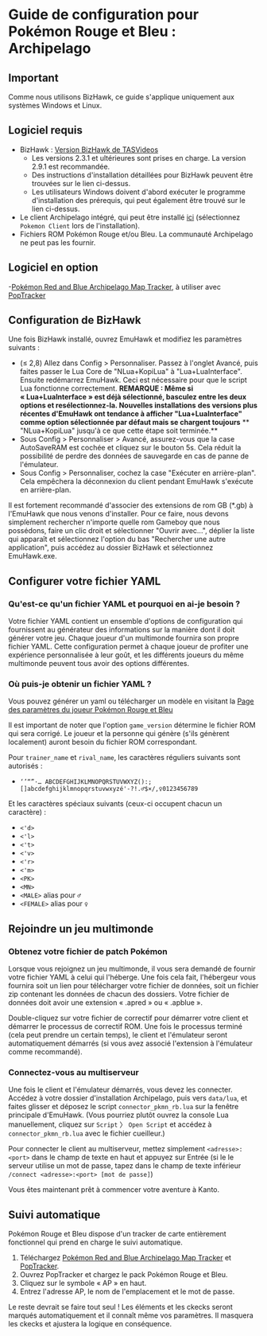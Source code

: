 # Guide de configuration pour Pokémon Rouge et Bleu : Archipelago

## Important

Comme nous utilisons BizHawk, ce guide s'applique uniquement aux systèmes Windows et Linux.

## Logiciel requis

- BizHawk : [Version BizHawk de TASVideos](https://tasvideos.org/BizHawk/ReleaseHistory)
   - Les versions 2.3.1 et ultérieures sont prises en charge. La version 2.9.1 est recommandée.
   - Des instructions d'installation détaillées pour BizHawk peuvent être trouvées sur le lien ci-dessus.
   - Les utilisateurs Windows doivent d'abord exécuter le programme d'installation des prérequis, qui peut également être trouvé sur le lien ci-dessus.
- Le client Archipelago intégré, qui peut être installé [ici](https://github.com/ArchipelagoMW/Archipelago/releases)
   (sélectionnez `Pokemon Client` lors de l'installation).
- Fichiers ROM Pokémon Rouge et/ou Bleu. La communauté Archipelago ne peut pas les fournir.

## Logiciel en option

-[Pokémon Red and Blue Archipelago Map Tracker](https://github.com/j-imbo/pkmnrb_jim/releases/latest), à utiliser avec [PopTracker](https://github.com/black-sliver/PopTracker/releases)


## Configuration de BizHawk

Une fois BizHawk installé, ouvrez EmuHawk et modifiez les paramètres suivants :

- (≤ 2,8) Allez dans Config > Personnaliser. Passez à l'onglet Avancé, puis faites passer le Lua Core de "NLua+KopiLua" à "Lua+LuaInterface". 
Ensuite redémarrez EmuHawk. Ceci est nécessaire pour que le script Lua fonctionne correctement.
   **REMARQUE : Même si « Lua+LuaInterface » est déjà sélectionné, basculez entre les deux options et resélectionnez-la. Nouvelles installations**
   **des versions plus récentes d'EmuHawk ont tendance à afficher "Lua+LuaInterface" comme option sélectionnée par défaut mais se chargent toujours**
   ** "NLua+KopiLua" jusqu'à ce que cette étape soit terminée.**
- Sous Config > Personnaliser > Avancé, assurez-vous que la case AutoSaveRAM est cochée et cliquez sur le bouton 5s.
   Cela réduit la possibilité de perdre des données de sauvegarde en cas de panne de l'émulateur.
- Sous Config > Personnaliser, cochez la case "Exécuter en arrière-plan". Cela empêchera la déconnexion du client pendant EmuHawk s'exécute en arrière-plan.

Il est fortement recommandé d'associer des extensions de rom GB (\*.gb) à l'EmuHawk que nous venons d'installer.
Pour ce faire, nous devons simplement rechercher n'importe quelle rom Gameboy que nous possédons, faire un clic droit et sélectionner "Ouvrir avec...", déplier
la liste qui apparaît et sélectionnez l'option du bas "Rechercher une autre application", puis accédez au dossier BizHawk et sélectionnez EmuHawk.exe.

## Configurer votre fichier YAML

### Qu'est-ce qu'un fichier YAML et pourquoi en ai-je besoin ?

Votre fichier YAML contient un ensemble d'options de configuration qui fournissent au générateur des informations sur la manière dont il doit
générer votre jeu. Chaque joueur d'un multimonde fournira son propre fichier YAML. Cette configuration permet à chaque joueur de profiter
une expérience personnalisée à leur goût, et les différents joueurs du même multimonde peuvent tous avoir des options différentes.

### Où puis-je obtenir un fichier YAML ?

Vous pouvez générer un yaml ou télécharger un modèle en visitant la [Page des paramètres du joueur Pokémon Rouge et Bleu](/games/Pokemon%20Red%20and%20Blue/player-settings)

Il est important de noter que l'option `game_version` détermine le fichier ROM qui sera corrigé.
Le joueur et la personne qui génère (s'ils génèrent localement) auront besoin du fichier ROM correspondant.

Pour `trainer_name` et `rival_name`, les caractères réguliers suivants sont autorisés :

* `‘’“”·… ABCDEFGHIJKLMNOPQRSTUVWXYZ():;[]abcdefghijklmnopqrstuvwxyzé'-?!.♂$×/,♀0123456789`

Et les caractères spéciaux suivants (ceux-ci occupent chacun un caractère) :
* `<'d>`
* `<'l>`
* `<'t>`
* `<'v>`
* `<'r>`
* `<'m>`
* `<PK>`
* `<MN>`
* `<MALE>` alias pour `♂`
* `<FEMALE>` alias pour `♀`

## Rejoindre un jeu multimonde

### Obtenez votre fichier de patch Pokémon

Lorsque vous rejoignez un jeu multimonde, il vous sera demandé de fournir votre fichier YAML à celui qui l'héberge. Une fois cela fait,
l'hébergeur vous fournira soit un lien pour télécharger votre fichier de données, soit un fichier zip contenant les données de chacun
des dossiers. Votre fichier de données doit avoir une extension « .apred » ou « .apblue ».

Double-cliquez sur votre fichier de correctif pour démarrer votre client et démarrer le processus de correctif ROM. Une fois le processus terminé
(cela peut prendre un certain temps), le client et l'émulateur seront automatiquement démarrés (si vous avez associé l'extension à l'émulateur comme recommandé).

### Connectez-vous au multiserveur

Une fois le client et l'émulateur démarrés, vous devez les connecter. Accédez à votre dossier d'installation Archipelago,
puis vers `data/lua`, et faites glisser et déposez le script `connector_pkmn_rb.lua` sur la fenêtre principale d'EmuHawk. (Vous pourriez plutôt
ouvrez la console Lua manuellement, cliquez sur `Script` 〉 `Open Script` et accédez à `connector_pkmn_rb.lua` avec le fichier
cueilleur.)

Pour connecter le client au multiserveur, mettez simplement `<adresse>:<port>` dans le champ de texte en haut et appuyez sur Entrée (si le
le serveur utilise un mot de passe, tapez dans le champ de texte inférieur `/connect <adresse>:<port> [mot de passe]`)

Vous êtes maintenant prêt à commencer votre aventure à Kanto.

## Suivi automatique

Pokémon Rouge et Bleu dispose d'un tracker de carte entièrement fonctionnel qui prend en charge le suivi automatique.

1. Téléchargez [Pokémon Red and Blue Archipelago Map Tracker](https://github.com/j-imbo/pkmnrb_jim/releases/latest) et [PopTracker](https://github.com/black-sliver/PopTracker/releases).
2. Ouvrez PopTracker et chargez le pack Pokémon Rouge et Bleu.
3. Cliquez sur le symbole « AP » en haut.
4. Entrez l'adresse AP, le nom de l'emplacement et le mot de passe.

Le reste devrait se faire tout seul ! Les éléments et les ckecks seront marqués automatiquement et il connaît même vos paramètres. Il masquera les ckecks et ajustera la logique en conséquence.